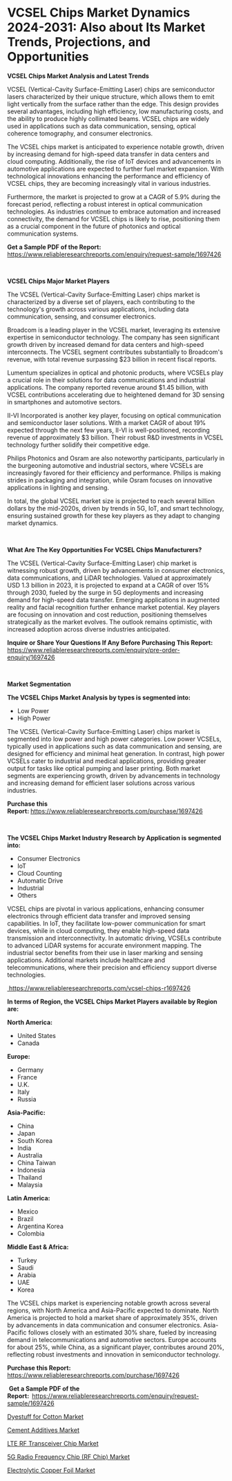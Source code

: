 <p><h1>VCSEL Chips Market Dynamics 2024-2031: Also about Its Market Trends, Projections, and Opportunities</h1></p><p><strong>VCSEL Chips Market Analysis and Latest Trends</strong></p>
<p><p>VCSEL (Vertical-Cavity Surface-Emitting Laser) chips are semiconductor lasers characterized by their unique structure, which allows them to emit light vertically from the surface rather than the edge. This design provides several advantages, including high efficiency, low manufacturing costs, and the ability to produce highly collimated beams. VCSEL chips are widely used in applications such as data communication, sensing, optical coherence tomography, and consumer electronics.</p><p>The VCSEL chips market is anticipated to experience notable growth, driven by increasing demand for high-speed data transfer in data centers and cloud computing. Additionally, the rise of IoT devices and advancements in automotive applications are expected to further fuel market expansion. With technological innovations enhancing the performance and efficiency of VCSEL chips, they are becoming increasingly vital in various industries.</p><p>Furthermore, the market is projected to grow at a CAGR of 5.9% during the forecast period, reflecting a robust interest in optical communication technologies. As industries continue to embrace automation and increased connectivity, the demand for VCSEL chips is likely to rise, positioning them as a crucial component in the future of photonics and optical communication systems.</p></p>
<p><strong>Get a Sample PDF of the Report:&nbsp;</strong> <a href="https://www.reliableresearchreports.com/enquiry/request-sample/1697426?utm_campaign=16&utm_medium=2&utm_source=Github&utm_content=ia&utm_term=03102024&utm_id=vcsel-chips">https://www.reliableresearchreports.com/enquiry/request-sample/1697426</a></p>
<p>&nbsp;</p>
<p><strong>VCSEL Chips Major Market Players</strong></p>
<p><p>The VCSEL (Vertical-Cavity Surface-Emitting Laser) chips market is characterized by a diverse set of players, each contributing to the technology's growth across various applications, including data communication, sensing, and consumer electronics.</p><p>Broadcom is a leading player in the VCSEL market, leveraging its extensive expertise in semiconductor technology. The company has seen significant growth driven by increased demand for data centers and high-speed interconnects. The VCSEL segment contributes substantially to Broadcom's revenue, with total revenue surpassing $23 billion in recent fiscal reports.</p><p>Lumentum specializes in optical and photonic products, where VCSELs play a crucial role in their solutions for data communications and industrial applications. The company reported revenue around $1.45 billion, with VCSEL contributions accelerating due to heightened demand for 3D sensing in smartphones and automotive sectors. </p><p>II-VI Incorporated is another key player, focusing on optical communication and semiconductor laser solutions. With a market CAGR of about 19% expected through the next few years, II-VI is well-positioned, recording revenue of approximately $3 billion. Their robust R&D investments in VCSEL technology further solidify their competitive edge.</p><p>Philips Photonics and Osram are also noteworthy participants, particularly in the burgeoning automotive and industrial sectors, where VCSELs are increasingly favored for their efficiency and performance. Philips is making strides in packaging and integration, while Osram focuses on innovative applications in lighting and sensing.</p><p>In total, the global VCSEL market size is projected to reach several billion dollars by the mid-2020s, driven by trends in 5G, IoT, and smart technology, ensuring sustained growth for these key players as they adapt to changing market dynamics.</p></p>
<p>&nbsp;</p>
<p><strong>What Are The Key Opportunities For VCSEL Chips Manufacturers?</strong></p>
<p><p>The VCSEL (Vertical-Cavity Surface-Emitting Laser) chip market is witnessing robust growth, driven by advancements in consumer electronics, data communications, and LiDAR technologies. Valued at approximately USD 1.3 billion in 2023, it is projected to expand at a CAGR of over 15% through 2030, fueled by the surge in 5G deployments and increasing demand for high-speed data transfer. Emerging applications in augmented reality and facial recognition further enhance market potential. Key players are focusing on innovation and cost reduction, positioning themselves strategically as the market evolves. The outlook remains optimistic, with increased adoption across diverse industries anticipated.</p></p>
<p><strong>Inquire or Share Your Questions If Any Before Purchasing This Report:</strong> <a href="https://www.reliableresearchreports.com/enquiry/pre-order-enquiry/1697426?utm_campaign=16&utm_medium=2&utm_source=Github&utm_content=ia&utm_term=03102024&utm_id=vcsel-chips">https://www.reliableresearchreports.com/enquiry/pre-order-enquiry/1697426</a></p>
<p>&nbsp;</p>
<p><strong>Market Segmentation</strong></p>
<p><strong>The VCSEL Chips Market Analysis by types is segmented into:</strong></p>
<p><ul><li>Low Power</li><li>High Power</li></ul></p>
<p><p>The VCSEL (Vertical-Cavity Surface-Emitting Laser) chips market is segmented into low power and high power categories. Low power VCSELs, typically used in applications such as data communication and sensing, are designed for efficiency and minimal heat generation. In contrast, high power VCSELs cater to industrial and medical applications, providing greater output for tasks like optical pumping and laser printing. Both market segments are experiencing growth, driven by advancements in technology and increasing demand for efficient laser solutions across various industries.</p></p>
<p><strong>Purchase this Report:&nbsp;</strong><a href="https://www.reliableresearchreports.com/purchase/1697426?utm_campaign=16&utm_medium=2&utm_source=Github&utm_content=ia&utm_term=03102024&utm_id=vcsel-chips">https://www.reliableresearchreports.com/purchase/1697426</a></p>
<p>&nbsp;</p>
<p><strong>The VCSEL Chips Market Industry Research by Application is segmented into:</strong></p>
<p><ul><li>Consumer Electronics</li><li>IoT</li><li>Cloud Counting</li><li>Automatic Drive</li><li>Industrial</li><li>Others</li></ul></p>
<p><p>VCSEL chips are pivotal in various applications, enhancing consumer electronics through efficient data transfer and improved sensing capabilities. In IoT, they facilitate low-power communication for smart devices, while in cloud computing, they enable high-speed data transmission and interconnectivity. In automatic driving, VCSELs contribute to advanced LiDAR systems for accurate environment mapping. The industrial sector benefits from their use in laser marking and sensing applications. Additional markets include healthcare and telecommunications, where their precision and efficiency support diverse technologies.</p></p>
<p><a href="https://www.reliableresearchreports.com/vcsel-chips-r1697426?utm_campaign=16&utm_medium=2&utm_source=Github&utm_content=ia&utm_term=03102024&utm_id=vcsel-chips">&nbsp;https://www.reliableresearchreports.com/vcsel-chips-r1697426</a></p>
<p><strong>In terms of Region, the VCSEL Chips Market Players available by Region are:</strong></p>
<p>
    <p> <strong> North America: </strong>
        <ul>
            <li>United States</li>
            <li>Canada</li>
        </ul>
        </p> 
    <p> <strong> Europe: </strong>
        <ul>
            <li>Germany</li>
            <li>France</li>
            <li>U.K.</li>
            <li>Italy</li>
            <li>Russia</li>
        </ul>
        </p> 
    <p> <strong> Asia-Pacific: </strong>
        <ul>
            <li>China</li>
            <li>Japan</li>
            <li>South Korea</li>
            <li>India</li>
            <li>Australia</li>
            <li>China Taiwan</li>
            <li>Indonesia</li>
            <li>Thailand</li>
            <li>Malaysia</li>
        </ul>
        </p> 
    <p> <strong> Latin America: </strong>
        <ul>
            <li>Mexico</li>
            <li>Brazil</li>
            <li>Argentina Korea</li>
            <li>Colombia</li>
        </ul>
        </p> 
    <p> <strong> Middle East & Africa: </strong>
        <ul>
            <li>Turkey</li>
            <li>Saudi</li>
            <li>Arabia</li>
            <li>UAE</li>
            <li>Korea</li>
        </ul>
    </p>
    </p>
<p><p>The VCSEL chips market is experiencing notable growth across several regions, with North America and Asia-Pacific expected to dominate. North America is projected to hold a market share of approximately 35%, driven by advancements in data communication and consumer electronics. Asia-Pacific follows closely with an estimated 30% share, fueled by increasing demand in telecommunications and automotive sectors. Europe accounts for about 25%, while China, as a significant player, contributes around 20%, reflecting robust investments and innovation in semiconductor technology.</p></p>
<p><strong>Purchase this Report: </strong><a href="https://www.reliableresearchreports.com/purchase/1697426?utm_campaign=16&utm_medium=2&utm_source=Github&utm_content=ia&utm_term=03102024&utm_id=vcsel-chips">https://www.reliableresearchreports.com/purchase/1697426</a></p>
<p>&nbsp;<strong>Get a Sample PDF of the Report:&nbsp;&nbsp;</strong><a href="https://www.reliableresearchreports.com/enquiry/request-sample/1697426?utm_campaign=16&utm_medium=2&utm_source=Github&utm_content=ia&utm_term=03102024&utm_id=vcsel-chips">https://www.reliableresearchreports.com/enquiry/request-sample/1697426</a></p>
<p><strong></strong></p>
<p><p><a href="https://www.linkedin.com/pulse/comprehensive-analysis-global-dyestuff-cotton-market-growth-zawmf?utm_campaign=16&utm_medium=2&utm_source=Github&utm_content=ia&utm_term=03102024&utm_id=vcsel-chips">Dyestuff for Cotton Market</a></p><p><a href="https://www.linkedin.com/pulse/cement-additives-market-report-product-type-chemicalmineralfibre-d3rpf?utm_campaign=16&utm_medium=2&utm_source=Github&utm_content=ia&utm_term=03102024&utm_id=vcsel-chips">Cement Additives Market</a></p><p><a href="https://github.com/JosephineMcguire65/Market-Research-Report-List-1/blob/main/lte-rf-transceiver-chip-market.md?utm_campaign=16&utm_medium=2&utm_source=Github&utm_content=ia&utm_term=03102024&utm_id=vcsel-chips">LTE RF Transceiver Chip Market</a></p><p><a href="https://github.com/FahadAhmed712/Market-Research-Report-List-1/blob/main/5g-radio-frequency-chip-rf-chip-market.md?utm_campaign=16&utm_medium=2&utm_source=Github&utm_content=ia&utm_term=03102024&utm_id=vcsel-chips">5G Radio Frequency Chip (RF Chip) Market</a></p><p><a href="https://www.linkedin.com/pulse/electrolytic-copper-foil-market-forecasts-trends-impact-analysis-wgrmf?utm_campaign=16&utm_medium=2&utm_source=Github&utm_content=ia&utm_term=03102024&utm_id=vcsel-chips">Electrolytic Copper Foil Market</a></p></p>